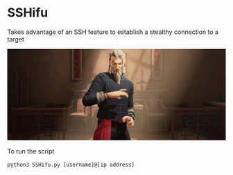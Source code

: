 # SSHifu
Takes advantage of an SSH feature to establish a stealthy connection to a target

![main](img/sshifu.gif)


To run the script
```
python3 SSHifu.py [username]@[ip address]
```
